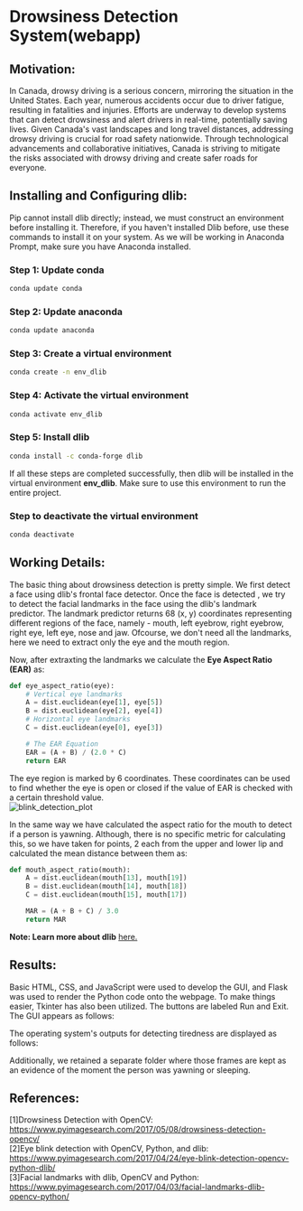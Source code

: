 # Drowsiness Detection System(webapp)

## Motivation: 

In Canada, drowsy driving is a serious concern, mirroring the situation in the United States. Each year, numerous accidents occur due to driver fatigue, resulting in fatalities and injuries. Efforts are underway to develop systems that can detect drowsiness and alert drivers in real-time, potentially saving lives. Given Canada's vast landscapes and long travel distances, addressing drowsy driving is crucial for road safety nationwide. Through technological advancements and collaborative initiatives, Canada is striving to mitigate the risks associated with drowsy driving and create safer roads for everyone.

## Installing and Configuring dlib:
Pip cannot install dlib directly; instead, we must construct an environment before installing it. Therefore, if you haven't installed Dlib before, use these commands to install it on your system. As we will be working in Anaconda Prompt, make sure you have Anaconda installed. 
### Step 1: Update conda 
```bash
conda update conda
```
### Step 2: Update anaconda 
```bash
conda update anaconda 
```
### Step 3: Create a virtual environment
```bash 
conda create -n env_dlib 
```
### Step 4: Activate the virtual environment 
```bash 
conda activate env_dlib
```
### Step 5: Install dlib 
```bash 
conda install -c conda-forge dlib 
```
If all these steps are completed successfully, then dlib will be installed in the virtual environment <b>env_dlib</b>. Make sure to use this environment to run the entire project. 

### Step to deactivate the virtual environment 
```bash 
conda deactivate 
```

## Working Details: 

The basic thing about drowsiness detection is pretty simple. We first detect a face using dlib's frontal face detector. Once the face is detected , we try to detect the facial landmarks in the face using the dlib's landmark predictor. The landmark predictor returns 68 (x, y) coordinates representing different regions of the face, namely - mouth, left eyebrow, right eyebrow, right eye, left eye, nose and jaw. Ofcourse, we don't need all the landmarks, here we need to extract only the eye and the mouth region. 

Now, after extraxting the landmarks we calculate the <b>Eye Aspect Ratio (EAR)</b> as: 

```python 
def eye_aspect_ratio(eye):
	# Vertical eye landmarks
	A = dist.euclidean(eye[1], eye[5])
	B = dist.euclidean(eye[2], eye[4])
	# Horizontal eye landmarks 
	C = dist.euclidean(eye[0], eye[3])

	# The EAR Equation 
	EAR = (A + B) / (2.0 * C)
	return EAR
```
The eye region is marked by 6 coordinates. These coordinates can be used to find whether the eye is open or closed if the value of EAR is checked with a certain threshold value.<br>
![blink_detection_plot](https://user-images.githubusercontent.com/35571958/87878670-62d41400-ca03-11ea-8b96-fc4344c61a21.jpg)

In the same way we have calculated the aspect ratio for the mouth to detect if a person is yawning. Although, there is no specific metric for calculating this, so we have taken for points, 2 each from the upper and lower lip and calculated the mean distance between them as: 
```python 
def mouth_aspect_ratio(mouth): 
	A = dist.euclidean(mouth[13], mouth[19])
	B = dist.euclidean(mouth[14], mouth[18])
	C = dist.euclidean(mouth[15], mouth[17])

	MAR = (A + B + C) / 3.0
	return MAR
```
<b>Note: Learn more about dlib</b> <a href = "http://dlib.net/">here.</a>

## Results: 
Basic HTML, CSS, and JavaScript were used to develop the GUI, and Flask was used to render the Python code onto the webpage. To make things easier, Tkinter has also been utilized. The buttons are labeled Run and Exit. The GUI appears as follows: 

The operating system's outputs for detecting tiredness are displayed as follows:

Additionally, we retained a separate folder where those frames are kept as an evidence of the moment the person was yawning or sleeping. <br>


## References: 
[1]Drowsiness Detection with OpenCV: https://www.pyimagesearch.com/2017/05/08/drowsiness-detection-opencv/ <br>
[2]Eye blink detection with OpenCV, Python, and dlib: https://www.pyimagesearch.com/2017/04/24/eye-blink-detection-opencv-python-dlib/ <br>
[3]Facial landmarks with dlib, OpenCV and Python: https://www.pyimagesearch.com/2017/04/03/facial-landmarks-dlib-opencv-python/ <br>
